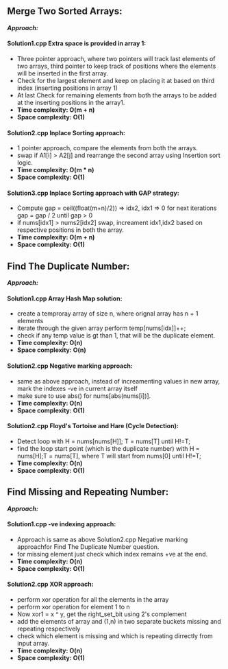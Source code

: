 ## Merge Two Sorted Arrays:

**_Approach:_**

#### Solution1.cpp Extra space is provided in array 1:

- Three pointer approach, where two pointers will track last elements of two arrays, third pointer to keep track of positions where the elements will be inserted in the first array.  
- Check for the largest element and keep on placing it at based on third index (inserting positions in array 1)
- At last Check for remaining elements from both the arrays to be added at the inserting positions in the array1.
- **Time complexity: O(m + n)** 
- **Space complexity: O(1)**

#### Solution2.cpp Inplace Sorting approach:

- 1 pointer approach, compare the elements from both the arrays.
- swap if A1[i] > A2[j] and rearrange the second array using Insertion sort logic.
- **Time complexity: O(m * n)** 
- **Space complexity: O(1)**

#### Solution3.cpp Inplace Sorting approach with GAP strategy:

- Compute gap = ceil((float(m+n)/2)) => idx2, idx1 => 0 for next iterations gap = gap / 2 until gap > 0
- if nums[idx1] > nums2[idx2] swap,  increament idx1,idx2 based on respective positions in both the array.
- **Time complexity: O(m + n)** 
- **Space complexity: O(1)**

## Find The Duplicate Number:

**_Approach:_**

#### Solution1.cpp Array Hash Map solution:

- create a temproray array of size n, where orignal array has n + 1 elements
- iterate through the given array perform temp[nums[idx]]++;
- check if any temp value is gt than 1, that will be the duplicate element.
- **Time complexity: O(n)** 
- **Space complexity: O(n)**

#### Solution2.cpp Negative marking approach:

- same as above approach, instead of increamenting values in new array, mark the indexes -ve in current array itself
- make sure to use abs() for nums[abs(nums[i])].
- **Time complexity: O(n)** 
- **Space complexity: O(1)**

#### Solution2.cpp Floyd's Tortoise and Hare (Cycle Detection):

- Detect loop with H = nums[nums[H]]; T = nums[T] until H!=T;
- find the loop start point (which is the duplicate number) with H = nums[H];T = nums[T], where T will start from nums[0] until H!=T;
- **Time complexity: O(n)** 
- **Space complexity: O(1)**

## Find Missing and Repeating Number:

**_Approach:_**

#### Solution1.cpp -ve indexing approach:

- Approach is same as above Solution2.cpp Negative marking approachfor Find The Duplicate Number question.
- for missing element just check which index remains +ve at the end.
- **Time complexity: O(n)** 
- **Space complexity: O(1)**

#### Solution2.cpp XOR approach:

- perform xor operation for all the elements in the array
- perform xor operation for element 1 to n
- Now xor1 = x ^ y, get the right_set_bit using 2's complement
- add the elements of array and (1,n) in two separate buckets missing and repeating respectively
- check which element is missing and which is repeating dirrectly from input array.
- **Time complexity: O(n)** 
- **Space complexity: O(1)**